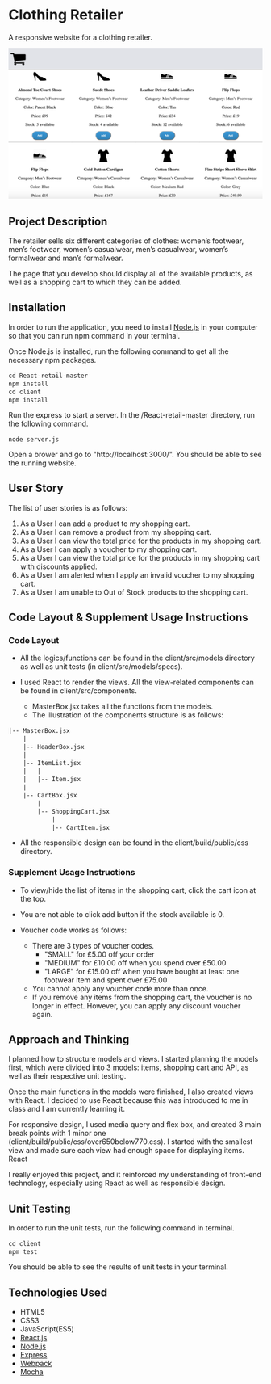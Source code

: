 # Clothing Retailer

A responsive website for a clothing retailer.

![Alt text](client/build/public/img/website-image.png?raw=true "Website Image")

## Project Description
The retailer sells six different categories of clothes: women’s footwear, men’s footwear, women’s casualwear, men’s casualwear, women’s formalwear and man’s formalwear.

The page that you develop should display all of the available products, as well as a shopping cart to which they can be added.

## Installation
In order to run the application, you need to install [Node.js](http://nodejs.org) in your computer so that you can run npm command in your terminal.

Once Node.js is installed, run the following command to get all  the necessary npm packages.
```
cd React-retail-master
npm install
cd client
npm install
```
Run the express to start a server.
In the /React-retail-master directory, run the following command.
```
node server.js
```
Open a brower and go to "http://localhost:3000/". You should be able to see the running website.

## User Story

The list of user stories is as follows:

1. As a User I can add a product to my shopping cart.
2. As a User I can remove a product from my shopping cart.
3. As a User I can view the total price for the products in my shopping
cart.
4. As a User I can apply a voucher to my shopping cart.
5. As a User I can view the total price for the products in my shopping cart
with discounts applied.
6. As a User I am alerted when I apply an invalid voucher to my shopping
cart.
7. As a User I am unable to Out of Stock products to the shopping cart.

## Code Layout & Supplement Usage Instructions

### Code Layout
- All the logics/functions can be found in the client/src/models directory as well as unit tests (in client/src/models/specs).

- I used React to render the views. All the view-related components can be found in client/src/components.
  - MasterBox.jsx takes all the functions from the models.
  - The illustration of the components structure is as follows:
```
|-- MasterBox.jsx
    |
    |-- HeaderBox.jsx
    |
    |-- ItemList.jsx
    |   |
    |   |-- Item.jsx
    |
    |-- CartBox.jsx
        |
        |-- ShoppingCart.jsx
            |
            |-- CartItem.jsx
```

- All the responsible design can be found in the client/build/public/css directory.

### Supplement Usage Instructions

- To view/hide the list of items in the shopping cart, click the cart icon at the top.

- You are not able to click add button if the stock available is 0.

- Voucher code works as follows:
  - There are 3 types of voucher codes.
    - "SMALL" for £5.00 off your order
    - "MEDIUM" for £10.00 off when you spend over £50.00
    - "LARGE" for £15.00 off when you have bought at least one footwear item and spent over £75.00
  - You cannot apply any voucher code more than once.
  - If you remove any items from the shopping cart, the voucher is no longer in effect. However, you can apply any discount voucher again.

## Approach and Thinking
I planned how to structure models and views.
I started planning the models first, which were divided into 3 models: items, shopping cart and API, as well as their respective unit testing.

Once the main functions in the models were finished, I also created views with React. I decided to use React because this was introduced to me in class and I am currently learning it.

For responsive design, I used media query and flex box, and created 3 main break points with 1 minor one (client/build/public/css/over650below770.css). I started with the smallest view and made sure each view had enough space for displaying items.
React

I really enjoyed this project, and it reinforced my understanding of front-end technology, especially using React as well as responsible design.

## Unit Testing
In order to run the unit tests, run the following command in terminal.

```
cd client
npm test
```
You should be able to see the results of unit tests in your terminal.

## Technologies Used
- HTML5
- CSS3
- JavaScript(ES5)
- [React.js](https://facebook.github.io/react/)
- [Node.js](http://nodejs.org)
- [Express](http://expressjs.com)
- [Webpack](https://webpack.github.io/)
- [Mocha](https://mochajs.org/)
